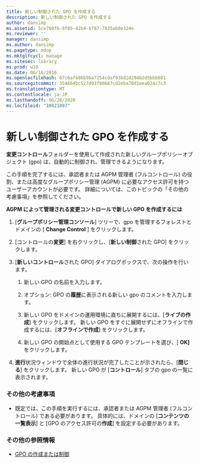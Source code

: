 ```yaml
---
title: 新しい制御された GPO を作成する
description: 新しい制御された GPO を作成する
author: dansimp
ms.assetid: 5ce760f6-9f05-42b4-b787-7835ab8e324e
ms.reviewer: ''
manager: dansimp
ms.author: dansimp
ms.pagetype: mdop
ms.mktglfcycl: manage
ms.sitesec: library
ms.prod: w10
ms.date: 06/16/2016
ms.openlocfilehash: 67c6af686b9ba7254cdaf93bd2d294b2d5bbb681
ms.sourcegitcommit: 354664bc527d93f80687cd2eba70d1eea024c7c3
ms.translationtype: MT
ms.contentlocale: ja-JP
ms.lasthandoff: 06/26/2020
ms.locfileid: "10821097"
---
```

# 新しい制御された GPO を作成する


**変更コントロール**フォルダーを使用して作成された新しいグループポリシーオブジェクト (gpo) は、自動的に制御され、管理できるようになります。

この手順を完了するには、承認者または AGPM 管理者 (フルコントロール) の役割、または高度なグループポリシー管理 (AGPM) に必要なアクセス許可を持つユーザーアカウントが必要です。 詳細については、このトピックの「その他の考慮事項」を参照してください。

**AGPM によって管理される変更コントロールで新しい GPO を作成するには**

1.  [**グループポリシー管理コンソール**] ツリーで、gpo を管理するフォレストとドメインの [ **Change Control** ] をクリックします。

2.  [コントロールの**変更**] を右クリックし、[**新しい制御**された GPO] をクリックします。

3.  [**新しいコントロール**された GPO] ダイアログボックスで、次の操作を行います。

    1.  新しい GPO の名前を入力します。

    2.  オプション: GPO の**履歴**に表示される新しい gpo のコメントを入力します。

    3.  新しい GPO をドメインの運用環境に直ちに展開するには、[**ライブの作成**] をクリックします。 新しい GPO をすぐに展開せずにオフラインで作成するには、[**オフラインで作成**] をクリックします。

    4.  新しい GPO の開始点として使用する GPO テンプレートを選び、[ **OK]** をクリックします。

4.  **進行**状況ウィンドウで全体の進行状況が完了したことが示されたら、[**閉じる**] をクリックします。 新しい GPO が [**コントロール**] タブの gpo の一覧に表示されます。

### その他の考慮事項

-   既定では、この手順を実行するには、承認者または AGPM 管理者 (フルコントロール) である必要があります。 具体的には、ドメインの [**コンテンツの一覧表示**] と [GPO のアクセス許可の**作成**] を設定する必要があります。

### その他の参照情報

-   [GPO の作成または制御](creating-or-controlling-a-gpo-agpm40-app.md)

 

 





